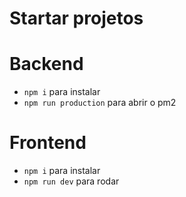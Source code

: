 # Startar projetos

# Backend
- `npm i` para instalar
- `npm run production` para abrir o pm2

# Frontend
- `npm i` para instalar
- `npm run dev` para rodar
